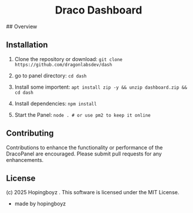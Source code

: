 
<h1 align="center">Draco Dashboard</h1>
## Overview

## Installation
1. Clone the repository or download:
`git clone https://github.com/dragonlabsdev/dash`

2. go to panel directory:
`cd dash`

3. Install some importent:
`apt install zip -y && unzip dashboard.zip && cd dash`

5. Install dependencies:
`npm install`

6. Start the Panel:
`node . # or use pm2 to keep it online`

## Contributing
Contributions to enhance the functionality or performance of the DracoPanel are encouraged. Please submit pull requests for any enhancements.

## License
(c) 2025 Hopingboyz . This software is licensed under the MIT License.




- made by hopingboyz
